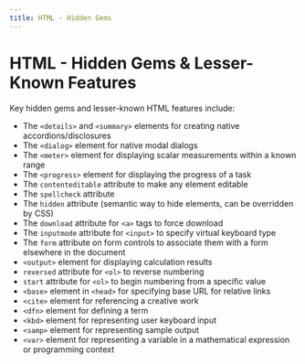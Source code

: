 ```yaml
---
title: HTML - Hidden Gems
---
```


# HTML - Hidden Gems & Lesser-Known Features

Key hidden gems and lesser-known HTML features include:

- The `<details>` and `<summary>` elements for creating native accordions/disclosures
- The `<dialog>` element for native modal dialogs
- The `<meter>` element for displaying scalar measurements within a known range
- The `<progress>` element for displaying the progress of a task
- The `contenteditable` attribute to make any element editable
- The `spellcheck` attribute
- The `hidden` attribute (semantic way to hide elements, can be overridden by CSS)
- The `download` attribute for `<a>` tags to force download
- The `inputmode` attribute for `<input>` to specify virtual keyboard type
- The `form` attribute on form controls to associate them with a form elsewhere in the document
- `<output>` element for displaying calculation results
- `reversed` attribute for `<ol>` to reverse numbering
- `start` attribute for `<ol>` to begin numbering from a specific value
- `<base>` element in `<head>` for specifying base URL for relative links
- `<cite>` element for referencing a creative work
- `<dfn>` element for defining a term
- `<kbd>` element for representing user keyboard input
- `<samp>` element for representing sample output
- `<var>` element for representing a variable in a mathematical expression or programming context
